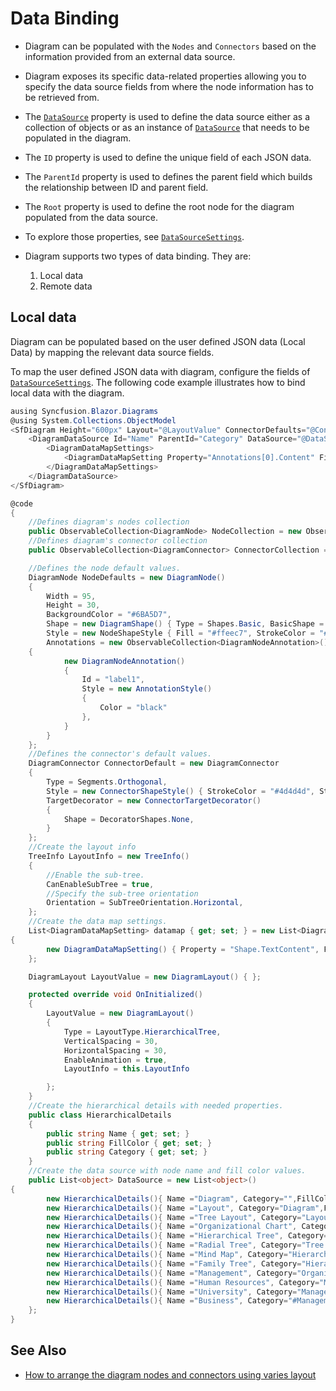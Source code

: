 # Data Binding

* Diagram can be populated with the `Nodes` and `Connectors` based on the information provided from an external data source.

* Diagram exposes its specific data-related properties allowing you to specify the data source fields from where the node information has to be retrieved from.

* The [`DataSource`](https://help.syncfusion.com/cr/blazor/Syncfusion.Blazor.Diagrams.DiagramDataSource.html#Syncfusion_Blazor_Diagrams_DiagramDataSource_DataSource) property is used to define the data source either as a collection of objects or as an instance of [`DataSource`](https://help.syncfusion.com/cr/blazor/Syncfusion.Blazor.Diagrams.DiagramDataSource.html#Syncfusion_Blazor_Diagrams_DiagramDataSource_DataSource) that needs to be populated in the diagram.

* The `ID` property is used to define the unique field of each JSON data.

* The `ParentId` property is used to defines the parent field which builds the relationship between ID and parent field.

* The `Root` property is used to define the root node for the diagram populated from the data source.

* To explore those properties, see [`DataSourceSettings`](https://help.syncfusion.com/cr/blazor/Syncfusion.Blazor.Diagrams.SfDiagram.html#Syncfusion_Blazor_Diagrams_SfDiagram_DataSourceSettings).

* Diagram supports two types of data binding. They are:

    1. Local data
    2. Remote data

## Local data

Diagram can be populated based on the user defined JSON data (Local Data) by mapping the relevant data source fields.

To map the user defined JSON data with diagram, configure the fields of [`DataSourceSettings`](https://help.syncfusion.com/cr/blazor/Syncfusion.Blazor.Diagrams.SfDiagram.html#Syncfusion_Blazor_Diagrams_SfDiagram_DataSourceSettings). The following code example illustrates how to bind local data with the diagram.

```csharp
ausing Syncfusion.Blazor.Diagrams
@using System.Collections.ObjectModel
<SfDiagram Height="600px" Layout="@LayoutValue" ConnectorDefaults="@ConnectorDefault" NodeDefaults="@NodeDefaults">
    <DiagramDataSource Id="Name" ParentId="Category" DataSource="@DataSource" DataMapSettings="@datamap">
        <DiagramDataMapSettings>
            <DiagramDataMapSetting Property="Annotations[0].Content" Field="Name"></DiagramDataMapSetting>
        </DiagramDataMapSettings>
    </DiagramDataSource>
</SfDiagram>

@code
{
    //Defines diagram's nodes collection
    public ObservableCollection<DiagramNode> NodeCollection = new ObservableCollection<DiagramNode>();
    //Defines diagram's connector collection
    public ObservableCollection<DiagramConnector> ConnectorCollection = new ObservableCollection<DiagramConnector>();

    //Defines the node default values.
    DiagramNode NodeDefaults = new DiagramNode()
    {
        Width = 95,
        Height = 30,
        BackgroundColor = "#6BA5D7",
        Shape = new DiagramShape() { Type = Shapes.Basic, BasicShape = BasicShapes.Rectangle },
        Style = new NodeShapeStyle { Fill = "#ffeec7", StrokeColor = "#ffeec7", StrokeWidth = 1, },
        Annotations = new ObservableCollection<DiagramNodeAnnotation>()
    {
            new DiagramNodeAnnotation()
            {
                Id = "label1",
                Style = new AnnotationStyle()
                {
                    Color = "black"
                },
            }
        }
    };
    //Defines the connector's default values.
    DiagramConnector ConnectorDefault = new DiagramConnector
    {
        Type = Segments.Orthogonal,
        Style = new ConnectorShapeStyle() { StrokeColor = "#4d4d4d", StrokeWidth = 2 },
        TargetDecorator = new ConnectorTargetDecorator()
        {
            Shape = DecoratorShapes.None,
        }
    };
    //Create the layout info
    TreeInfo LayoutInfo = new TreeInfo()
    {
        //Enable the sub-tree.
        CanEnableSubTree = true,
        //Specify the sub-tree orientation
        Orientation = SubTreeOrientation.Horizontal,
    };
    //Create the data map settings.
    List<DiagramDataMapSetting> datamap { get; set; } = new List<DiagramDataMapSetting>()
{
        new DiagramDataMapSetting() { Property = "Shape.TextContent", Field = "Name" }
    };

    DiagramLayout LayoutValue = new DiagramLayout() { };

    protected override void OnInitialized()
    {
        LayoutValue = new DiagramLayout()
        {
            Type = LayoutType.HierarchicalTree,
            VerticalSpacing = 30,
            HorizontalSpacing = 30,
            EnableAnimation = true,
            LayoutInfo = this.LayoutInfo

        };
    }
    //Create the hierarchical details with needed properties.
    public class HierarchicalDetails
    {
        public string Name { get; set; }
        public string FillColor { get; set; }
        public string Category { get; set; }
    }
    //Create the data source with node name and fill color values.
    public List<object> DataSource = new List<object>()
{
        new HierarchicalDetails(){ Name ="Diagram", Category="",FillColor="#916DAF"},
        new HierarchicalDetails(){ Name ="Layout", Category="Diagram",FillColor=""},
        new HierarchicalDetails(){ Name ="Tree Layout", Category="Layout",FillColor=""},
        new HierarchicalDetails(){ Name ="Organizational Chart", Category="Layout",FillColor=""},
        new HierarchicalDetails(){ Name ="Hierarchical Tree", Category="Tree Layout",FillColor=""},
        new HierarchicalDetails(){ Name ="Radial Tree", Category="Tree Layout",FillColor=""},
        new HierarchicalDetails(){ Name ="Mind Map", Category="Hierarchical Tree",FillColor=""},
        new HierarchicalDetails(){ Name ="Family Tree", Category="Hierarchical Tree",FillColor=""},
        new HierarchicalDetails(){ Name ="Management", Category="Organizational Chart",FillColor=""},
        new HierarchicalDetails(){ Name ="Human Resources", Category="Management",FillColor=""},
        new HierarchicalDetails(){ Name ="University", Category="Management",FillColor=""},
        new HierarchicalDetails(){ Name ="Business", Category="#Management",FillColor=""}
    };
}
```

## See Also

* [How to arrange the diagram nodes and connectors using varies layout](https://blazor.syncfusion.com/documentation/diagram/layout/automatic-layout/)
